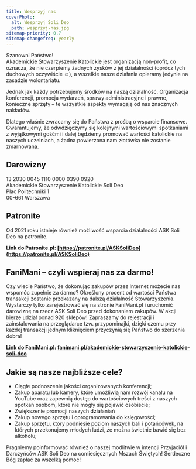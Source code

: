 ```yaml
---
title: Wesprzyj nas
coverPhoto:
  alt: Wesprzyj Soli Deo
  path: wesprzyj-nas.jpg
sitemap-priority: 0.7
sitemap-changefreq: yearly
---
```


Szanowni Państwo!<br /> Akademickie Stowarzyszenie Katolickie jest organizacją
non-profit, co oznacza, że nie czerpiemy żadnych zysków z jej działalności
(oprócz tych duchowych oczywiście ☺), a wszelkie nasze działania opieramy
jedynie na zasadzie wolontariatu.

Jednak jak każdy potrzebujemy środków na naszą działalność. Organizacja
konferencji, promocja wydarzeń, sprawy administracyjne i prawne, konieczne
sprzęty – te wszystkie aspekty wymagają od nas znacznych nakładów.

Dlatego właśnie zwracamy się do Państwa z prośbą o wsparcie finansowe.
Gwarantujemy, że odwdzięczymy się kolejnymi wartościowymi spotkaniami z
wyjątkowymi gośćmi i dalej będziemy promować wartości katolickie na naszych
uczelniach, a żadna powierzona nam złotówka nie zostanie zmarnowana.

## Darowizny

13 2030 0045 1110 0000 0390 0920<br /> Akademickie Stowarzyszenie Katolickie
Soli Deo<br /> Plac Politechniki 1 <br /> 00-661 Warszawa <br />

## Patronite

Od 2021 roku istnieje również możliwość wsparcia działalności ASK Soli Deo na
patronite.

**Link do Patronite.pl:
[https://patronite.pl/ASKSoliDeo](https://patronite.pl/ASKSoliDeo)**

## FaniMani – czyli wspieraj nas za darmo!

Czy wiecie Państwo, że dokonując zakupów przez Internet możecie nas wspomóc
zupełnie za darmo? Określony procent od wartości Państwa transakcji zostanie
przekazany na dalszą działalność Stowarzyszenia. Wystarczy tylko zarejestrować
się na stronie FaniMani.pl i uruchomić darowiznę na rzecz ASK Soli Deo przed
dokonaniem zakupów. W akcji bierze udział ponad 920 sklepów! Zapraszamy do
rejestracji i zainstalowania na przeglądarce tzw. przypominajki, dzięki czemu
przy każdej transakcji jednym kliknięciem przyczynią się Państwo do szerzenia
dobra!

**Link do FaniMani.pl:
[fanimani.pl/akademickie-stowarzyszenie-katolickie-soli-deo](https://fanimani.pl/akademickie-stowarzyszenie-katolickie-soli-deo/)**

## Jakie są nasze najbliższe cele?

- Ciągłe podnoszenie jakości organizowanych konferencji;
- Zakup aparatu lub kamery, które umożliwią nam rozwój kanału na YouTube oraz
  zapewnią dostęp do wartościowych treści z naszych spotkań osobom, które nie
  mogły się pojawić osobiście;
- Zwiększenie promocji naszych działaniań
- Zakup nowego sprzętu i oprogramowania do księgowości;
- Zakup sprzętu, który podniesie poziom naszych bali i potańcówek, na których
  przekonujemy młodych ludzi, że można świetnie bawić się bez alkoholu;

Pragniemy poinformować również o naszej modlitwie w intencji Przyjaciół i
Darczyńców ASK Soli Deo na comiesięcznych Mszach Świętych! Serdeczne Bóg zapłać
za wszelką pomoc!
